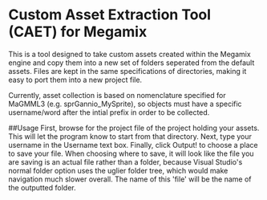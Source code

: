 # Custom Asset Extraction Tool (CAET) for Megamix
This is a tool designed to take custom assets created within the Megamix engine and copy them into a new set of folders seperated from the default assets. Files are kept in the same specifications of directories, making it easy to port them into a new project file.

Currently, asset collection is based on nomenclature specified for MaGMML3 (e.g. sprGannio_MySprite), so objects must have a specific username/word after the intial prefix in order to be collected.

##Usage
First, browse for the project file of the project holding your assets. This will let the program know to start from that directory.
Next, type your username in the Username text box.
Finally, click Output! to choose a place to save your file. When choosing where to save, it will look like the file you are saving is an actual file rather than a folder, because Visual Studio's normal folder option uses the uglier folder tree, which would make navigation much slower overall. The name of this 'file' will be the name of the outputted folder.
